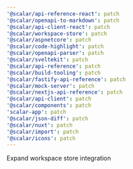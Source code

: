```yaml
---
'@scalar/api-reference-react': patch
'@scalar/openapi-to-markdown': patch
'@scalar/api-client-react': patch
'@scalar/workspace-store': patch
'@scalar/aspnetcore': patch
'@scalar/code-highlight': patch
'@scalar/openapi-parser': patch
'@scalar/sveltekit': patch
'@scalar/api-reference': patch
'@scalar/build-tooling': patch
'@scalar/fastify-api-reference': patch
'@scalar/mock-server': patch
'@scalar/nextjs-api-reference': patch
'@scalar/api-client': patch
'@scalar/components': patch
'scalar-app': patch
'@scalar/json-diff': patch
'@scalar/nuxt': patch
'@scalar/import': patch
'@scalar/icons': patch
---
```


Expand workspace store integration
